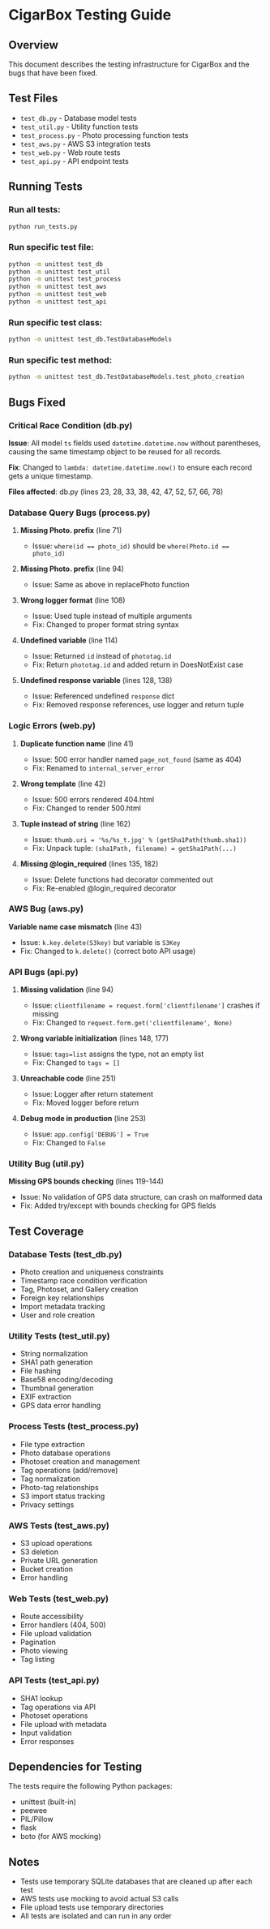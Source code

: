# CigarBox Testing Guide

## Overview

This document describes the testing infrastructure for CigarBox and the bugs that have been fixed.

## Test Files

- `test_db.py` - Database model tests
- `test_util.py` - Utility function tests
- `test_process.py` - Photo processing function tests
- `test_aws.py` - AWS S3 integration tests
- `test_web.py` - Web route tests
- `test_api.py` - API endpoint tests

## Running Tests

### Run all tests:
```bash
python run_tests.py
```

### Run specific test file:
```bash
python -m unittest test_db
python -m unittest test_util
python -m unittest test_process
python -m unittest test_aws
python -m unittest test_web
python -m unittest test_api
```

### Run specific test class:
```bash
python -m unittest test_db.TestDatabaseModels
```

### Run specific test method:
```bash
python -m unittest test_db.TestDatabaseModels.test_photo_creation
```

## Bugs Fixed

### Critical Race Condition (db.py)
**Issue**: All model `ts` fields used `datetime.datetime.now` without parentheses, causing the same timestamp object to be reused for all records.

**Fix**: Changed to `lambda: datetime.datetime.now()` to ensure each record gets a unique timestamp.

**Files affected**: db.py (lines 23, 28, 33, 38, 42, 47, 52, 57, 66, 78)

### Database Query Bugs (process.py)

1. **Missing Photo. prefix** (line 71)
   - Issue: `where(id == photo_id)` should be `where(Photo.id == photo_id)`

2. **Missing Photo. prefix** (line 94)
   - Issue: Same as above in replacePhoto function

3. **Wrong logger format** (line 108)
   - Issue: Used tuple instead of multiple arguments
   - Fix: Changed to proper format string syntax

4. **Undefined variable** (line 114)
   - Issue: Returned `id` instead of `phototag.id`
   - Fix: Return `phototag.id` and added return in DoesNotExist case

5. **Undefined response variable** (lines 128, 138)
   - Issue: Referenced undefined `response` dict
   - Fix: Removed response references, use logger and return tuple

### Logic Errors (web.py)

1. **Duplicate function name** (line 41)
   - Issue: 500 error handler named `page_not_found` (same as 404)
   - Fix: Renamed to `internal_server_error`

2. **Wrong template** (line 42)
   - Issue: 500 errors rendered 404.html
   - Fix: Changed to render 500.html

3. **Tuple instead of string** (line 162)
   - Issue: `thumb.uri = '%s/%s_t.jpg' % (getSha1Path(thumb.sha1))`
   - Fix: Unpack tuple: `(sha1Path, filename) = getSha1Path(...)`

4. **Missing @login_required** (lines 135, 182)
   - Issue: Delete functions had decorator commented out
   - Fix: Re-enabled @login_required decorator

### AWS Bug (aws.py)

**Variable name case mismatch** (line 43)
- Issue: `k.key.delete(S3key)` but variable is `S3Key`
- Fix: Changed to `k.delete()` (correct boto API usage)

### API Bugs (api.py)

1. **Missing validation** (line 94)
   - Issue: `clientfilename = request.form['clientfilename']` crashes if missing
   - Fix: Changed to `request.form.get('clientfilename', None)`

2. **Wrong variable initialization** (lines 148, 177)
   - Issue: `tags=list` assigns the type, not an empty list
   - Fix: Changed to `tags = []`

3. **Unreachable code** (line 251)
   - Issue: Logger after return statement
   - Fix: Moved logger before return

4. **Debug mode in production** (line 253)
   - Issue: `app.config['DEBUG'] = True`
   - Fix: Changed to `False`

### Utility Bug (util.py)

**Missing GPS bounds checking** (lines 119-144)
- Issue: No validation of GPS data structure, can crash on malformed data
- Fix: Added try/except with bounds checking for GPS fields

## Test Coverage

### Database Tests (test_db.py)
- Photo creation and uniqueness constraints
- Timestamp race condition verification
- Tag, Photoset, and Gallery creation
- Foreign key relationships
- Import metadata tracking
- User and role creation

### Utility Tests (test_util.py)
- String normalization
- SHA1 path generation
- File hashing
- Base58 encoding/decoding
- Thumbnail generation
- EXIF extraction
- GPS data error handling

### Process Tests (test_process.py)
- File type extraction
- Photo database operations
- Photoset creation and management
- Tag operations (add/remove)
- Tag normalization
- Photo-tag relationships
- S3 import status tracking
- Privacy settings

### AWS Tests (test_aws.py)
- S3 upload operations
- S3 deletion
- Private URL generation
- Bucket creation
- Error handling

### Web Tests (test_web.py)
- Route accessibility
- Error handlers (404, 500)
- File upload validation
- Pagination
- Photo viewing
- Tag listing

### API Tests (test_api.py)
- SHA1 lookup
- Tag operations via API
- Photoset operations
- File upload with metadata
- Input validation
- Error responses

## Dependencies for Testing

The tests require the following Python packages:
- unittest (built-in)
- peewee
- PIL/Pillow
- flask
- boto (for AWS mocking)

## Notes

- Tests use temporary SQLite databases that are cleaned up after each test
- AWS tests use mocking to avoid actual S3 calls
- File upload tests use temporary directories
- All tests are isolated and can run in any order
